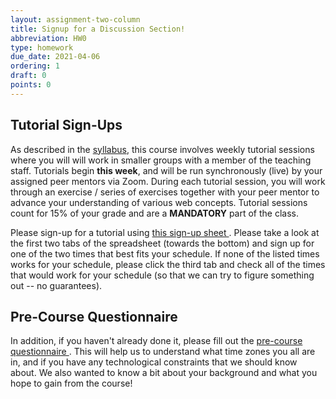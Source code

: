```yaml
---
layout: assignment-two-column
title: Signup for a Discussion Section!
abbreviation: HW0
type: homework
due_date: 2021-04-06
ordering: 1
draft: 0
points: 0
---
```


## Tutorial Sign-Ups

As described in the [syllabus](../syllabus/), this course involves weekly tutorial sessions where you will will work in smaller groups with a member of the teaching staff. Tutorials begin **this week**, and will be run synchronously (live) by your assigned peer mentors via Zoom. During each tutorial session, you will work through an exercise / series of exercises together with your peer mentor to advance your understanding of various web concepts. Tutorial sessions count for 15% of your grade and are a **MANDATORY** part of the class.

Please sign-up for a tutorial using <a class="lab" href="https://docs.google.com/spreadsheets/d/1te8U_2eIa7GtWljit8C2yansXgDnPmP8zQL7Efo-1qI/edit#gid=0" target="_blank">this sign-up sheet <i class="fa fa-link"></i></a>. Please take a look at the first two tabs of the spreadsheet (towards the bottom) and sign up for one of the two times that best fits your schedule. If none of the listed times works for your schedule, please click the third tab and check all of the times that would work for your schedule (so that we can try to figure something out -- no guarantees).

## Pre-Course Questionnaire
In addition, if you haven't already done it, please fill out the <a class="lab" href="https://forms.gle/spbYystX2opXTqno6" target="_blank">pre-course questionnaire <i class="fa fa-link"></i></a>. This will help us to understand what time zones you all are in, and if you have any technological constraints that we should know about. We also wanted to know a bit about your background and what you hope to gain from the course!


